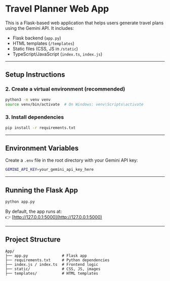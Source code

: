 # Travel Planner Web App

This is a Flask-based web application that helps users generate travel plans using the Gemini API. It includes:

- Flask backend (`app.py`)
- HTML templates (`/templates`)
- Static files (CSS, JS in `/static`)
- TypeScript/JavaScript (`index.ts`, `index.js`)

---

## Setup Instructions

### 2. Create a virtual environment (recommended)

```bash
python3 -m venv venv
source venv/bin/activate  # On Windows: venv\Scripts\activate
```

### 3. Install dependencies

```bash
pip install -r requirements.txt
```

---

## Environment Variables

Create a `.env` file in the root directory with your Gemini API key:

```bash
GEMINI_API_KEY=your_gemini_api_key_here
```

---

## Running the Flask App

```bash
python app.py
```

By default, the app runs at:  
👉 [http://127.0.0.1:5000](http://127.0.0.1:5000)

---

## Project Structure

```
App/
├── app.py               # Flask app
├── requirements.txt     # Python dependencies
├── index.js / index.ts  # Frontend logic
├── static/              # CSS, JS, images
├── templates/           # HTML templates
```

